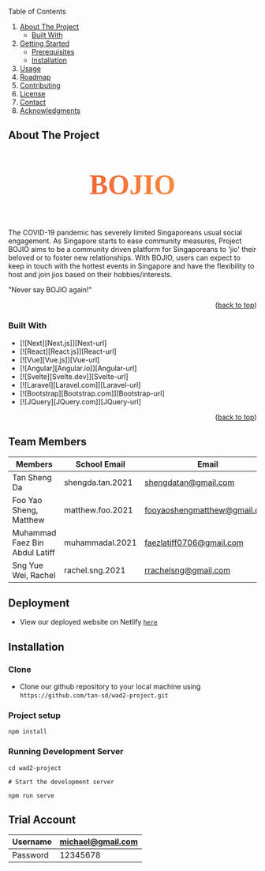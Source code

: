 <a id="readme-top"></a>
<!-- TABLE OF CONTENTS -->
  <summary>Table of Contents</summary>
  <ol>
    <li>
      <a href="#about-the-project">About The Project</a>
      <ul>
        <li><a href="#built-with">Built With</a></li>
      </ul>
    </li>
    <li>
      <a href="#getting-started">Getting Started</a>
      <ul>
        <li><a href="#prerequisites">Prerequisites</a></li>
        <li><a href="#installation">Installation</a></li>
      </ul>
    </li>
    <li><a href="#usage">Usage</a></li>
    <li><a href="#roadmap">Roadmap</a></li>
    <li><a href="#contributing">Contributing</a></li>
    <li><a href="#license">License</a></li>
    <li><a href="#contact">Contact</a></li>
    <li><a href="#acknowledgments">Acknowledgments</a></li>
  </ol>

## About The Project

<p style="text-align: center; font-size: 4em; font-family: worksans-semibold; font-weight: bold; background: linear-gradient(90deg, #ef4136, #fbb040); -webkit-background-clip: text;-webkit-text-fill-color: transparent;" >BOJIO</p>

The COVID-19 pandemic has severely limited Singaporeans usual social engagement. As Singapore starts to ease community measures, Project BOJIO aims to be a community driven platform for Singaporeans to 'jio' their beloved or to foster new relationships. With BOJIO, users can expect to keep in touch with the hottest events in Singapore and have the flexibility to host and join jios based on their hobbies/interests.

"Never say BOJIO again!"

<p align="right">(<a href="#readme-top">back to top</a>)</p>


### Built With

* [![Next][Next.js]][Next-url]
* [![React][React.js]][React-url]
* [![Vue][Vue.js]][Vue-url]
* [![Angular][Angular.io]][Angular-url]
* [![Svelte][Svelte.dev]][Svelte-url]
* [![Laravel][Laravel.com]][Laravel-url]
* [![Bootstrap][Bootstrap.com]][Bootstrap-url]
* [![JQuery][JQuery.com]][JQuery-url]

<p align="right">(<a href="#readme-top">back to top</a>)</p>

## Team Members

| Members               | School Email     | Email                           |
| --------------------- | ---------------- | ------------------------------- |
| Tan Sheng Da                   | shengda.tan.2021 | shengdatan@gmail.com            |
| Foo Yao Sheng, Matthew         | matthew.foo.2021 | fooyaoshengmatthew@gmail.com    |
| Muhammad Faez Bin Abdul Latiff | muhammadal.2021  | faezlatiff0706@gmail.com|
| Sng Yue Wei, Rachel            | rachel.sng.2021  | rrachelsng@gmail.com    |

## Deployment

- View our deployed website on Netlify <a href="https://bojio.netlify.app">`here`</a>

## Installation

### Clone

- Clone our github repository to your local machine using `https://github.com/tan-sd/wad2-project.git`

### Project setup
```
npm install
```

### Running Development Server
```
cd wad2-project

# Start the development server

npm run serve
```

### 

## Trial Account
| Username       | michael@gmail.com |
| -------------- | ------------------|
| Password       | 12345678          |